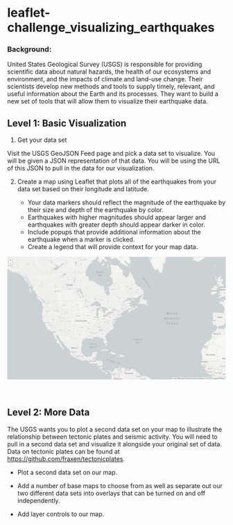 # leaflet-challenge_visualizing_earthquakes

### Background:

United States Geological Survey (USGS) is responsible for providing scientific data about natural hazards, the health of our ecosystems and environment, and the impacts of climate and land-use change. Their scientists develop new methods and tools to supply timely, relevant, and useful information about the Earth and its processes. They want to build a new set of tools that will allow them to visualize their earthquake data.

## Level 1: Basic Visualization

1. Get your data set

Visit the USGS GeoJSON Feed page and pick a data set to visualize. You will be given a JSON representation of that data. You will be using the URL of this JSON to pull in the data for our visualization.

2. Create a map using Leaflet that plots all of the earthquakes from your data set based on their longitude and latitude.

    * Your data markers should reflect the magnitude of the earthquake by their size and depth of the earthquake by color.
    * Earthquakes with higher magnitudes should appear larger and earthquakes with greater depth should appear darker in color.
    * Include popups that provide additional information about the earthquake when a marker is clicked.
    * Create a legend that will provide context for your map data.

![](https://github.com/poonam-ux/Leaflet-challenge_visualizing_earthquakes/blob/main/Images/step-1_basic_map_sm.png)

![]()

## Level 2: More Data

The USGS wants you to plot a second data set on your map to illustrate the relationship between tectonic plates and seismic activity. You will need to pull in a second data set and visualize it alongside your original set of data. Data on tectonic plates can be found at https://github.com/fraxen/tectonicplates.

* Plot a second data set on our map.

* Add a number of base maps to choose from as well as separate out our two different data sets into overlays that can be turned on and off independently.

* Add layer controls to our map.

